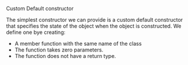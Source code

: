 Custom Default constructor

The simplest constructor we can provide is a custom default constructor that specifies the state of the object when the object is constructed. We define one bye creating:

+ A member function with the same name of the class
+ The function takes zero parameters.
+ The function does not have a return type.
